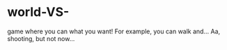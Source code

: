 # world-VS-
game where you can what you want! For example, you can walk and... Aa, shooting, but not now...
